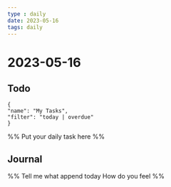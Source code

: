 ```yaml
---
type : daily
date: 2023-05-16
tags: daily
---
```


# 2023-05-16

## Todo
```todoist
{
"name": "My Tasks",
"filter": "today | overdue"
}
```
%%
Put your daily task here
%%


## Journal 
%%
Tell me what append today
How do you feel
%%